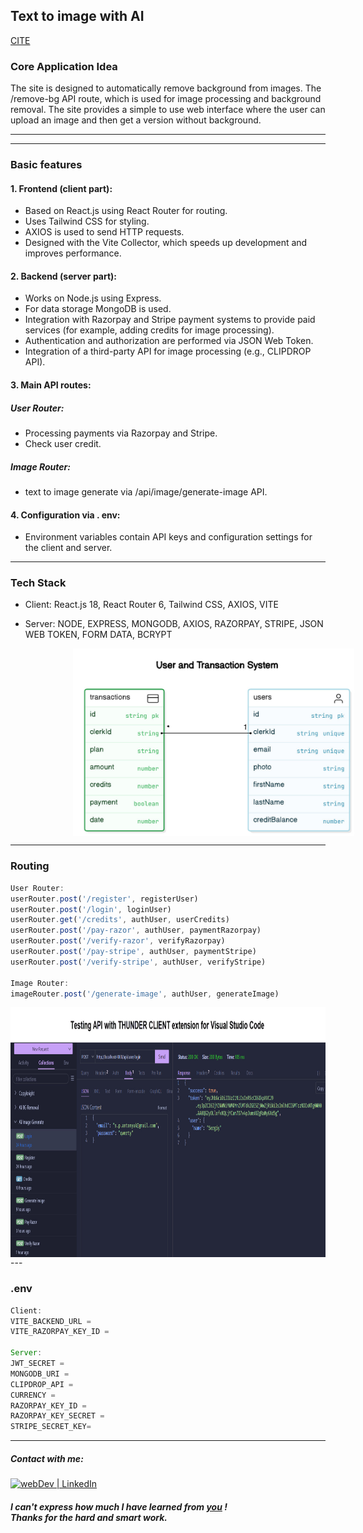 
## Text to image with AI 

<!-- [SITE](https://erase-bg-sxidsvit.vercel.app/) -->
<a href="https://erase-bg-sxidsvit.vercel.app/" target="_blank">CITE</a>


### Core Application Idea 
The  site is designed to automatically remove background from images. The /remove-bg API route, which is used for image processing and background removal. The site provides a simple to use web interface where the user can upload an image and then get a version without background.

---

<!-- ![]()
<img src="demo.gif" alt="Table" width="600" height="450" style="display: block; margin-left:100px ;"> -->

---

### Basic features
#### 1. Frontend (client part):
- Based on React.js using React Router for routing.
- Uses Tailwind CSS for styling.
- AXIOS is used to send HTTP requests.
- Designed with the Vite Collector, which speeds up development and improves performance.

#### 2. Backend (server part):
- Works on Node.js using Express.
- For data storage MongoDB is used.
- Integration with Razorpay and Stripe payment systems to provide paid services (for example, adding credits for image processing).
- Authentication and authorization are performed via JSON Web Token.
- Integration of a third-party API for image processing (e.g., CLIPDROP API).


#### 3. Main API routes:

##### User Router:
- Processing payments via Razorpay and Stripe.
- Check user credit.

##### Image Router:
- text to image generate via /api/image/generate-image API.

#### 4. Configuration via . env:

- Environment variables contain API keys and configuration settings for the client and server.

---

### Tech Stack

- Client:  React.js 18,  React Router 6,  Tailwind CSS,  AXIOS,  VITE

- Server: NODE,  EXPRESS,  MONGODB,  AXIOS,  RAZORPAY,  STRIPE, JSON WEB TOKEN,  FORM DATA, BCRYPT

<img src="db-tables.jpg" alt="Table" width="450" height="300" style="display: block; margin-left:100px ;">

---

### Routing

``` js 
User Router:
userRouter.post('/register', registerUser)
userRouter.post('/login', loginUser)
userRouter.get('/credits', authUser, userCredits)
userRouter.post('/pay-razor', authUser, paymentRazorpay)
userRouter.post('/verify-razor', verifyRazorpay)
userRouter.post('/pay-stripe', authUser, paymentStripe)
userRouter.post('/verify-stripe', authUser, verifyStripe)

Image Router:
imageRouter.post('/generate-image', authUser, generateImage)

```

<img src="api-testing.jpg" alt="API testing" width="900" height="400" style="display: block; margin-left:0px ;">
---

### .env 

``` js 
Client: 
VITE_BACKEND_URL = 
VITE_RAZORPAY_KEY_ID = 

Server: 
JWT_SECRET =
MONGODB_URI = 
CLIPDROP_API = 
CURRENCY =
RAZORPAY_KEY_ID = 
RAZORPAY_KEY_SECRET = 
STRIPE_SECRET_KEY=
```


---

##### Contact with me:

[<img alt="webDev | LinkedIn" src="https://img.shields.io/badge/linkedin-0077B5.svg?&style=for-the-badge&logo=linkedin&logoColor=white" />][linkedin]

[linkedin]: https://www.linkedin.com/in/sergiy-antonyuk/


##### I can't express how much I have learned from [you](https://www.youtube.com/@GreatStackDev) ! <br> Thanks for the hard and smart work.
